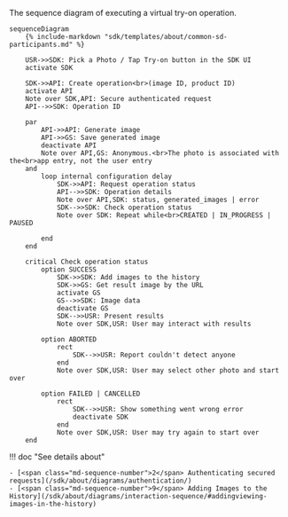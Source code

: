 The sequence diagram of executing a virtual try-on operation.

``` mermaid
sequenceDiagram
    {% include-markdown "sdk/templates/about/common-sd-participants.md" %}

    USR->>SDK: Pick a Photo / Tap Try-on button in the SDK UI
    activate SDK

    SDK->>API: Create operation<br>(image ID, product ID)
    activate API
    Note over SDK,API: Secure authenticated request
    API-->>SDK: Operation ID

    par
        API->>API: Generate image
        API->>GS: Save generated image
        deactivate API
        Note over API,GS: Anonymous.<br>The photo is associated with the<br>app entry, not the user entry
    and
        loop internal configuration delay
            SDK->>API: Request operation status
            API-->>SDK: Operation details
            Note over API,SDK: status, generated_images | error
            SDK-->>SDK: Check operation status
            Note over SDK: Repeat while<br>CREATED | IN_PROGRESS | PAUSED

        end
    end

    critical Check operation status
        option SUCCESS
            SDK->>SDK: Add images to the history
            SDK->>GS: Get result image by the URL
            activate GS
            GS-->>SDK: Image data
            deactivate GS
            SDK-->>USR: Present results
            Note over SDK,USR: User may interact with results

        option ABORTED
            rect
                SDK-->>USR: Report couldn't detect anyone
            end
            Note over SDK,USR: User may select other photo and start over

        option FAILED | CANCELLED
            rect
                SDK-->>USR: Show something went wrong error
                deactivate SDK
            end
            Note over SDK,USR: User may try again to start over
    end
```

!!! doc "See details about" 
    
    - [<span class="md-sequence-number">2</span> Authenticating secured requests](/sdk/about/diagrams/authentication/)
    - [<span class="md-sequence-number">9</span> Adding Images to the History](/sdk/about/diagrams/interaction-sequence/#addingviewing-images-in-the-history)